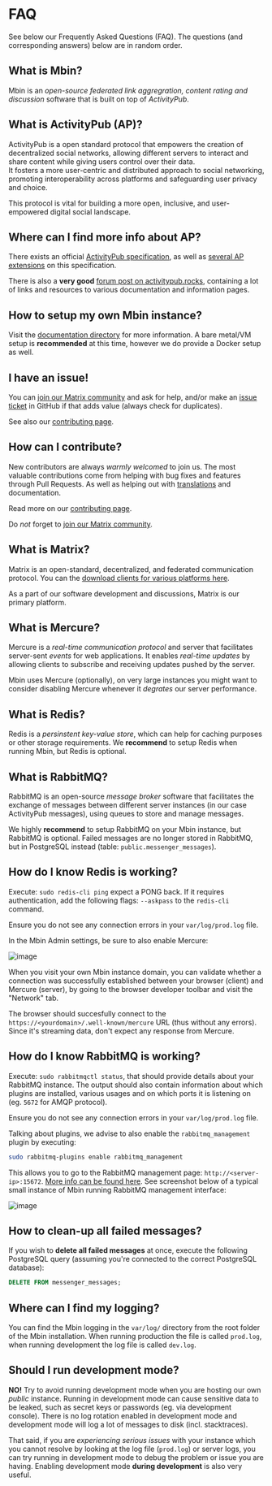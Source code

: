 # FAQ

See below our Frequently Asked Questions (FAQ). The questions (and corresponding answers) below are in random order.

## What is Mbin?

Mbin is an _open-source federated link aggregration, content rating and discussion_ software that is built on top of _ActivityPub_.

## What is ActivityPub (AP)?

ActivityPub is a open standard protocol that empowers the creation of decentralized social networks, allowing different servers to interact and share content while giving users control over their data.  
It fosters a more user-centric and distributed approach to social networking, promoting interoperability across platforms and safeguarding user privacy and choice.

This protocol is vital for building a more open, inclusive, and user-empowered digital social landscape.

## Where can I find more info about AP?

There exists an official [ActivityPub specification](https://www.w3.org/TR/activitypub/), as well as [several AP extensions](https://codeberg.org/fediverse/fep/) on this specification.

There is also a **very good** [forum post on activitypub.rocks](https://socialhub.activitypub.rocks/t/guide-for-new-activitypub-implementers/479), containing a lot of links and resources to various documentation and information pages.

## How to setup my own Mbin instance?

Visit the [documentation directory](docs) for more information. A bare metal/VM setup is **recommended** at this time, however we do provide a Docker setup as well.

## I have an issue!

You can [join our Matrix community](https://matrix.to/#/#mbin:melroy.org) and ask for help, and/or make an [issue ticket](https://github.com/MbinOrg/mbin/issues) in GitHub if that adds value (always check for duplicates).

See also our [contributing page](CONTRIBUTING.md).

## How can I contribute?

New contributors are always _warmly welcomed_ to join us. The most valuable contributions come from helping with bug fixes and features through Pull Requests.
As well as helping out with [translations](https://hosted.weblate.org/projects/mbin/) and documentation.

Read more on our [contributing page](CONTRIBUTING.md).

Do _not_ forget to [join our Matrix community](https://matrix.to/#/#mbin:melroy.org).

## What is Matrix?

Matrix is an open-standard, decentralized, and federated communication protocol. You can the [download clients for various platforms here](https://matrix.org/ecosystem/clients/).

As a part of our software development and discussions, Matrix is our primary platform.

## What is Mercure?

Mercure is a _real-time communication protocol_ and server that facilitates server-sent _events_ for web applications. It enables _real-time updates_ by allowing clients to subscribe and receiving updates pushed by the server.

Mbin uses Mercure (optionally), on very large instances you might want to consider disabling Mercure whenever it _degrates_ our server performance.

## What is Redis?

Redis is a _persinstent key-value store_, which can help for caching purposes or other storage requirements. We **recommend** to setup Redis when running Mbin, but Redis is optional.

## What is RabbitMQ?

RabbitMQ is an open-source _message broker_ software that facilitates the exchange of messages between different server instances (in our case ActivityPub messages), using queues to store and manage messages.

We highly **recommend** to setup RabbitMQ on your Mbin instance, but RabbitMQ is optional. Failed messages are no longer stored in RabbitMQ, but in PostgreSQL instead (table: `public.messenger_messages`).

## How do I know Redis is working?

Execute: `sudo redis-cli ping` expect a PONG back. If it requires authentication, add the following flags: `--askpass` to the `redis-cli` command.

Ensure you do not see any connection errors in your `var/log/prod.log` file.

In the Mbin Admin settings, be sure to also enable Mercure:

![image](https://github.com/MbinOrg/mbin/assets/628926/7a955912-57c1-4d5a-b0bc-4aab6e436cb4)

When you visit your own Mbin instance domain, you can validate whether a connection was successfully established between your browser (client) and Mercure (server), by going to the browser developer toolbar and visit the "Network" tab.

The browser should succesfully connect to the `https://<yourdomain>/.well-known/mercure` URL (thus without any errors). Since it's streaming data, don't expect any response from Mercure.

## How do I know RabbitMQ is working?

Execute: `sudo rabbitmqctl status`, that should provide details about your RabbitMQ instance. The output should also contain information about which plugins are installed, various usages and on which ports it is listening on (eg. `5672` for AMQP protocol).

Ensure you do not see any connection errors in your `var/log/prod.log` file.

Talking about plugins, we advise to also enable the `rabbitmq_management` plugin by executing:

```sh
sudo rabbitmq-plugins enable rabbitmq_management
```

This allows you to go to the RabbitMQ management page: `http://<server-ip>:15672`. [More info can be found here](https://www.rabbitmq.com/management.html#getting-started). See screenshot below of a typical small instance of Mbin running RabbitMQ management interface:

![image](https://github.com/MbinOrg/mbin/assets/628926/ce47213e-13c5-4b57-9fd3-c5b4a64138ef)

## How to clean-up all failed messages?

If you wish to **delete all failed messages** at once, execute the following PostgreSQL query (assuming you're connected to the correct PostgreSQL database):

```sql
DELETE FROM messenger_messages;
```

## Where can I find my logging?

You can find the Mbin logging in the `var/log/` directory from the root folder of the Mbin installation. When running production the file is called `prod.log`, when running development the log file is called `dev.log`.

## Should I run development mode?

**NO!** Try to avoid running development mode when you are hosting our own _public_ instance. Running in development mode can cause sensitive data to be leaked, such as secret keys or passwords (eg. via development console). There is no log rotation enabled in development mode and development mode will log a lot of messages to disk (incl. stacktraces).

That said, if you are _experiencing serious issues_ with your instance which you cannot resolve by looking at the log file (`prod.log`) or server logs, you can try running in development mode to debug the problem or issue you are having. Enabling development mode **during development** is also very useful.

